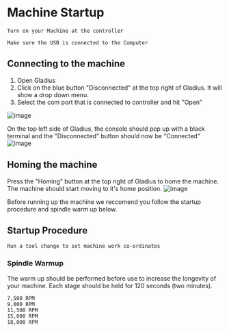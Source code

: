 # Machine Startup
    
    Turn on your Machine at the controller

    Make sure the USB is connected to the Computer

## Connecting to the machine

1. Open Gladius
2. Click on the blue button "Disconnected" at the top right of Gladius. It will show a drop down menu.
3. Select the com port that is connected to controller and hit "Open"

![image](images/GladiusConnect.png)

On the top left side of Gladius, the console should pop up with a black terminal and the "Disconnected" button should now be "Connected"
![image](images/GladiusConnected.png)

## Homing the machine

Press the "Homing" button at the top right of Gladius to home the machine. The machine should start moving to it's home position. 
![image](images/homing.png)

Before running up the machine we reccomend you follow the startup procedure and spindle warm up below.

## Startup Procedure
    
    Run a tool change to set machine work co-ordinates
    
### Spindle Warmup

The warm up should be performed before use to increase the longevity of your machine. Each stage should be held for 120 seconds (two minutes).

    7,500 RPM
    9,000 RPM
    11,500 RPM
    15,000 RPM
    18,000 RPM